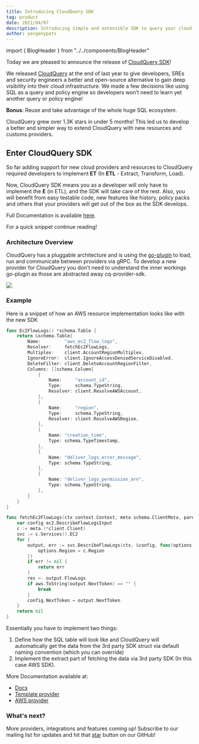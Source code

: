 ```yaml
---
title: Introducing CloudQuery SDK
tag: product
date: 2021/04/07
description: Introducing simple and extensible SDK to query your cloud
author: yevgenypats
---
```


import { BlogHeader } from "../../components/BlogHeader"

<BlogHeader/>

Today we are pleased to announce the release of [CloudQuery SDK](https://github.com/cloudquery/cq-provider-sdk)!

We released [CloudQuery](https://github.com/cloudquery/cloudquery) at the end of last year to give developers,
SREs and security engineers a better and open-source alternative to gain deep visibility into their cloud infrastructure.
We made a few decisions like using SQL as a query and policy engine so developers won’t need to learn yet another query or policy engine!

**Bonus**: Reuse and take advantage of the whole huge SQL ecosystem.

CloudQuery grew over 1.3K stars in under 5 months!
This led us to develop a better and simpler way to extend CloudQuery with new resources and customs providers.

## Enter CloudQuery SDK

So far adding support for new cloud providers and resources to CloudQuery required developers to implement **ET** (In **ETL** - Extract, Transform, Load).

Now, CloudQuery SDK means you as a developer will only have to implement the **E** (in ETL), and the SDK will take care of the rest.
Also, you will benefit from easy testable code, new features like history, policy packs and others that your providers will get out of the box as the SDK develops.

Full Documentation is available [here](https://www.cloudquery.io/docs/developers/architecture).

For a quick snippet continue reading!

### Architecture Overview

CloudQuery has a pluggable architecture and is using the [go-plugin](https://github.com/hashicorp/go-plugin) to load, run and communicate between providers via gRPC.
To develop a new provider for CloudQuery you don’t need to understand the inner workings go-plugin as those are abstracted away cq-provider-sdk.

![](/images/blog/cloudquery-sdk-architecture.png)

### Example

Here is a snippet of how an AWS resource implementation looks like with the new SDK

```go
func Ec2FlowLogs() *schema.Table {
	return &schema.Table{
		Name:         "aws_ec2_flow_logs",
		Resolver:     fetchEc2FlowLogs,
		Multiplex:    client.AccountRegionMultiplex,
		IgnoreError:  client.IgnoreAccessDeniedServiceDisabled,
		DeleteFilter: client.DeleteAccountRegionFilter,
		Columns: []schema.Column{
			{
				Name:     "account_id",
				Type:     schema.TypeString,
				Resolver: client.ResolveAWSAccount,
			},
			{
				Name:     "region",
				Type:     schema.TypeString,
				Resolver: client.ResolveAWSRegion,
			},
			{
				Name: "creation_time",
				Type: schema.TypeTimestamp,
			},
			{
				Name: "deliver_logs_error_message",
				Type: schema.TypeString,
			},
			{
				Name: "deliver_logs_permission_arn",
				Type: schema.TypeString,
			},
        }
    }
}

func fetchEc2FlowLogs(ctx context.Context, meta schema.ClientMeta, parent *schema.Resource, res chan interface{}) error {
	var config ec2.DescribeFlowLogsInput
	c := meta.(*client.Client)
	svc := c.Services().EC2
	for {
		output, err := svc.DescribeFlowLogs(ctx, &config, func(options *ec2.Options) {
			options.Region = c.Region
		})
		if err != nil {
			return err
		}
		res <- output.FlowLogs
		if aws.ToString(output.NextToken) == "" {
			break
		}
		config.NextToken = output.NextToken
	}
	return nil
}
```

Essentially you have to implement two things:

1. Define how the SQL table will look like and CloudQuery will automatically get the data from the 3rd party SDK struct via default naming convention (which you can override)
2. Implement the extract part of fetching the data via 3rd party SDK (In this case AWS SDK).

More Documentation available at:

- [Docs](https://www.cloudquery.io/docs/developers/developing-new-provider)
- [Template provider](https://github.com/cloudquery/cq-provider-template)
- [AWS provider](https://github.com/cloudquery/cq-provider-aws)

### What's next?

More providers, integrations and features coming up!
Subscribe to our mailing list for updates and hit that [star](https://github.com/cloudquery/cloudquery) button on our GitHub!
